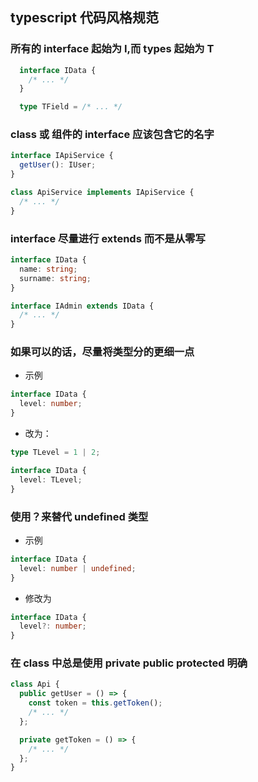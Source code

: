## typescript 代码风格规范

### 所有的 interface 起始为 I,而 types 起始为 T

```ts
  interface IData {
    /* ... */
  }

  type TField = /* ... */
```

### class 或 组件的 interface 应该包含它的名字

```ts
interface IApiService {
  getUser(): IUser;
}

class ApiService implements IApiService {
  /* ... */
}
```

### interface 尽量进行 extends 而不是从零写

```ts
interface IData {
  name: string;
  surname: string;
}

interface IAdmin extends IData {
  /* ... */
}
```

### 如果可以的话，尽量将类型分的更细一点

- 示例

```ts
interface IData {
  level: number;
}
```

- 改为：

```ts
type TLevel = 1 | 2;

interface IData {
  level: TLevel;
}
```

### 使用？来替代 undefined 类型

- 示例

```ts
interface IData {
  level: number | undefined;
}
```

- 修改为

```ts
interface IData {
  level?: number;
}
```

### 在 class 中总是使用 private public protected 明确

```ts
class Api {
  public getUser = () => {
    const token = this.getToken();
    /* ... */
  };

  private getToken = () => {
    /* ... */
  };
}
```
